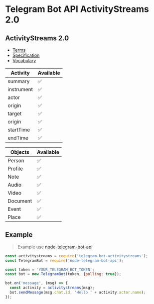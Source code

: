 # Telegram Bot API ActivityStreams 2.0

## ActivityStreams 2.0 

- [Terms](https://www.w3.org/ns/activitystreams)
- [Specification](https://www.w3.org/TR/activitystreams-core)
- [Vocabulary](https://www.w3.org/TR/activitystreams-vocabulary)

| Activity   | Available |
|------------|-----------|
| summary    | ✅         |
| instrument | ✅         |
| actor      | ✅         |
| origin     | ✅         |
| target     | ✅         |
| origin     | ✅         |
| startTime  | ✅         |
| endTime    | ✅         |

| Objects  | Available   |
|----------|-------------|
| Person   | ✅           |
| Profile  | ✅           |
| Note     | ✅           |
| Audio    | ✅           |
| Video    | ✅           |
| Document | ✅           |
| Event    | ✅           |
| Place    | ✅           |

## Example 
> Example use [node-telegram-bot-api](https://github.com/yagop/node-telegram-bot-api)

```javascript
const activitystreams = require('telegram-bot-activitystreams');
const TelegramBot = require('node-telegram-bot-api');

const token = 'YOUR_TELEGRAM_BOT_TOKEN';
const bot = new TelegramBot(token, {polling: true});

bot.on('message', (msg) => {
  const activity = activitystreams(msg);
  bot.sendMessage(msg.chat.id, 'Hello ' + activity.actor.name);
});
```

